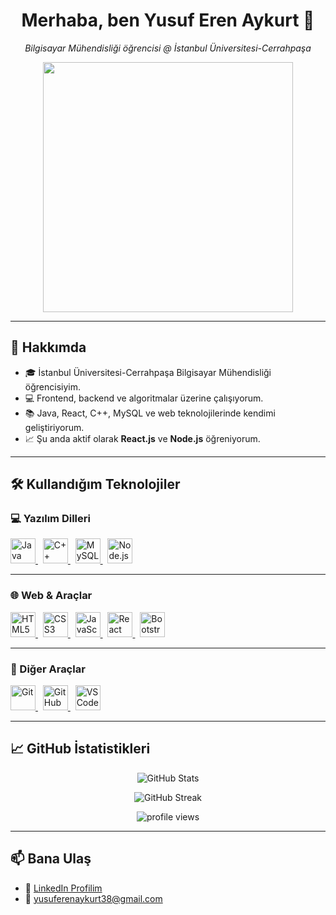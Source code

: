 <h1 align="center">Merhaba, ben Yusuf Eren Aykurt 👋</h1>

<p align="center">
  <em>Bilgisayar Mühendisliği öğrencisi @ İstanbul Üniversitesi-Cerrahpaşa</em>
</p>

<p align="center">
  <img src="https://c.tenor.com/IieZUsqoYCwAAAAd/tenor.gif" width="400"/>
</p>



---

## 🚀 Hakkımda

- 🎓 İstanbul Üniversitesi-Cerrahpaşa Bilgisayar Mühendisliği öğrencisiyim.  
- 💻 Frontend, backend ve algoritmalar üzerine çalışıyorum.  
- 📚 Java, React, C++, MySQL ve web teknolojilerinde kendimi geliştiriyorum.  
- 📈 Şu anda aktif olarak **React.js** ve **Node.js** öğreniyorum.  

---

## 🛠️ Kullandığım Teknolojiler

### 💻 Yazılım Dilleri

<p align="left">
  <a href="https://www.java.com/" target="_blank" title="Java">
    <img src="https://cdn.jsdelivr.net/gh/devicons/devicon/icons/java/java-original.svg" alt="Java" width="40" height="40"/>
  </a>
  &nbsp;
  <a href="https://isocpp.org/" target="_blank" title="C++">
    <img src="https://cdn.jsdelivr.net/gh/devicons/devicon/icons/cplusplus/cplusplus-original.svg" alt="C++" width="40" height="40"/>
  </a>
  &nbsp;
  <a href="https://www.mysql.com/" target="_blank" title="MySQL">
    <img src="https://cdn.jsdelivr.net/gh/devicons/devicon/icons/mysql/mysql-original.svg" alt="MySQL" width="40" height="40"/>
  </a>
  &nbsp;
  <a href="https://nodejs.org/" target="_blank" title="Node.js">
  <img src="https://cdn.jsdelivr.net/gh/devicons/devicon/icons/nodejs/nodejs-original-wordmark.svg" alt="Node.js" width="40" height="40"/>
</a>

</p>

---

### 🌐 Web & Araçlar

<p align="left">
  <a href="https://developer.mozilla.org/en-US/docs/Web/HTML" target="_blank" title="HTML5">
    <img src="https://cdn.jsdelivr.net/gh/devicons/devicon/icons/html5/html5-original.svg" alt="HTML5" width="40" height="40"/>
  </a>
  &nbsp;
  <a href="https://developer.mozilla.org/en-US/docs/Web/CSS" target="_blank" title="CSS3">
    <img src="https://cdn.jsdelivr.net/gh/devicons/devicon/icons/css3/css3-original.svg" alt="CSS3" width="40" height="40"/>
  </a>
  &nbsp;
  <a href="https://developer.mozilla.org/en-US/docs/Web/JavaScript" target="_blank" title="JavaScript">
    <img src="https://cdn.jsdelivr.net/gh/devicons/devicon/icons/javascript/javascript-original.svg" alt="JavaScript" width="40" height="40"/>
  </a>
  &nbsp;
  <a href="https://react.dev/" target="_blank" title="React">
    <img src="https://cdn.jsdelivr.net/gh/devicons/devicon/icons/react/react-original.svg" alt="React" width="40" height="40"/>
  </a>
  &nbsp;
  <a href="https://getbootstrap.com/" target="_blank" title="Bootstrap 5">
    <img src="https://cdn.jsdelivr.net/gh/devicons/devicon/icons/bootstrap/bootstrap-original.svg" alt="Bootstrap" width="40" height="40"/>
  </a>
</p>

---

### 🧰 Diğer Araçlar

<p align="left">
  <a href="https://git-scm.com/" target="_blank" title="Git">
    <img src="https://cdn.jsdelivr.net/gh/devicons/devicon/icons/git/git-original.svg" alt="Git" width="40" height="40"/>
  </a>
  &nbsp;
  <a href="https://github.com/" target="_blank" title="GitHub">
    <img src="https://cdn.jsdelivr.net/gh/devicons/devicon/icons/github/github-original.svg" alt="GitHub" width="40" height="40"/>
  </a>
  &nbsp;
  <a href="https://code.visualstudio.com/" target="_blank" title="Visual Studio Code">
    <img src="https://cdn.jsdelivr.net/gh/devicons/devicon/icons/vscode/vscode-original.svg" alt="VS Code" width="40" height="40"/>
  </a>
</p>

---

## 📈 GitHub İstatistikleri

<p align="center">
  <img src="https://github-readme-stats.vercel.app/api?username=yusuferenaykurtt&show_icons=true&theme=tokyonight" alt="GitHub Stats" />
</p>

<p align="center">
  <img src="https://github-readme-streak-stats.herokuapp.com/?user=yusuferenaykurtt&theme=tokyonight" alt="GitHub Streak" />
</p>

<p align="center">
  <img src="https://komarev.com/ghpvc/?username=yusuferenaykurtt&label=Profil%20G%C3%B6r%C3%BCnt%C3%BClenme%20Say%C4%B1s%C4%B1&color=blue&style=flat" alt="profile views" />
</p>

---

## 📫 Bana Ulaş

- 🔗 [LinkedIn Profilim](https://www.linkedin.com/in/yusuf-eren-aykurt-693b4630b)
- 📧 yusuferenaykurt38@gmail.com




